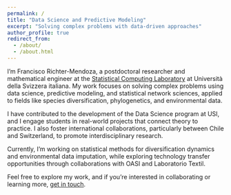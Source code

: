 ```yaml
---
permalink: /
title: "Data Science and Predictive Modeling"
excerpt: "Solving complex problems with data-driven approaches"
author_profile: true
redirect_from: 
  - /about/
  - /about.html
---
```


I’m Francisco Richter-Mendoza, a postdoctoral researcher and mathematical engineer at the [Statistical Computing Laboratory](https://www.ci.inf.usi.ch/research/statslab/people/) at Università della Svizzera italiana. My work focuses on solving complex problems using data science, predictive modeling, and statistical network sciences, applied to fields like species diversification, phylogenetics, and environmental data.

I have contributed to the development of the Data Science program at USI, and I engage students in real-world projects that connect theory to practice. I also foster international collaborations, particularly between Chile and Switzerland, to promote interdisciplinary research.

Currently, I’m working on statistical methods for diversification dynamics and environmental data imputation, while exploring technology transfer opportunities through collaborations with OASI and Laboratorio Textil. 

Feel free to explore my work, and if you’re interested in collaborating or learning more, [get in touch](mailto:richtf@usi.ch).

